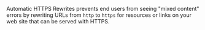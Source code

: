 Automatic HTTPS Rewrites prevents end users from seeing "mixed content" errors by rewriting URLs from `http` to `https` for resources or links on your web site that can be served with HTTPS.